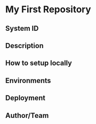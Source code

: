 # My First Repository

## System ID

## Description

## How to setup locally

## Environments

## Deployment

## Author/Team